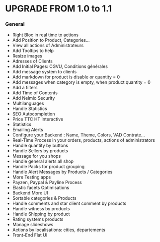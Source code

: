 UPGRADE FROM 1.0 to 1.1
=======================

### General
  * Right Bloc in real time to actions
  * Add Position to Product, Categories...
  * View all actions of Administrateurs
  * Add Tooltips to help
  * Resize images
  * Adresses of Clients
  * Add Initial Pages: CGVU, Conditions générales
  * Add message system to clients
  * Add  markdown for product is disable or quantity = 0
  * Add messages when category is empty, when product quantity = 0
  * Add a filters
  * Add Time of Contents
  * Add Nelmio Security
  * Multilanguages
  * Handle Statistics
  * SEO Autocompletion
  * Price TTC HT Interactive
  * Statistics
  * Emailing Alerts
  * Configure your Backend : Name, Theme, Colors, VAD Contrate...
  * Real-Time Process in your orders, products, actions of administrators
  * Handle quantity by buttons
  * Handle Sellers by products
  * Message for you shops
  * Handle general alerts all shop
  * Handle Packs for product grouping
  * Handle Alert Messages by Products / Categories
  * More Testing apps
  * Payzen, Paypal & Payline Process
  * Elastic facets Optimisations
  * Backend More UI
  * Sortable categories & Products
  * Handle comments and star client comment by products
  * Handle witness by products
  * Handle Shipping by product
  * Rating systems products
  * Manage slideshows
  * Actions by localisations: cities, departements
  * Front-End Flat UI

